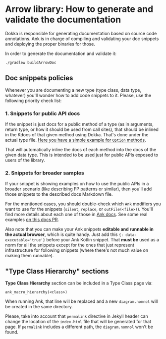 # Arrow library: How to generate and validate the documentation

Dokka is responsible for generating documentation based on source code annotations. Ank is in charge of compiling and validating your doc snippets and deploying the proper binaries for those.

In order to generate the documentation and validate it:

```bash
./gradlew buildArrowDoc
```

## Doc snippets policies

Whenever you are documenting a new type (type class, data type, whatever) you'll wonder how to add code snippets to it. Please,
use the following priority check list:

### 1. Snippets for public API docs

If the snippet is just docs for a public method of a type (as in arguments, return type, or how it should be used from call sites), that should be inlined in the Kdocs of that given method using Dokka. That's done under the actual type file. [Here you have a simple example for `Option` methods](https://github.com/arrow-kt/arrow/blob/11a65faa9eed23182994778fa0ce218b69bfc4ba/modules/core/arrow-core/src/main/kotlin/arrow/core/Option.kt#L14).

That will automatically inline the docs of each method into the docs of the given data type. This is intended to be used just for public APIs exposed to users of the library.

### 2. Snippets for broader samples

If your snippet is showing examples on how to use the public APIs in a broader scenario (like describing FP patterns or similar), then you'll add those snippets to the described docs Markdown file.

For the mentioned cases, you should double-check which `Ank` modifiers you want to use for the snippets (`silent`, `replace`, or `outFile(<file>)`). You'll find more details about each one of those in [Ank docs](https://github.com/arrow-kt/arrow-ank). See some real examples [on this docs PR](https://github.com/arrow-kt/arrow/pull/1134/files).

Also note that you can make your Ank snippets **editable and runnable in the actual browser**, which is quite handy. Just add this `{: data-executable='true'}` before your Ank Kotlin snippet. That **must be** used as a norm for all the snippets except for the ones that just represent infrastructure for following snippets (where there's not much value on making them runnable).

## "Type Class Hierarchy" sections

**Type Class Hierarchy** section can be included in a Type Class page via:

```
ank_macro_hierarchy(<class>)
```

When running Ank, that line will be replaced and a new `diagram.nomnol` will be created in the same directory.

Please, take into account that `permalink` directive in Jekyll header can change the location of the `index.html` file that will be generated for that page. If `permalink` includes a different path, the `diagram.nomnol` won't be found.
